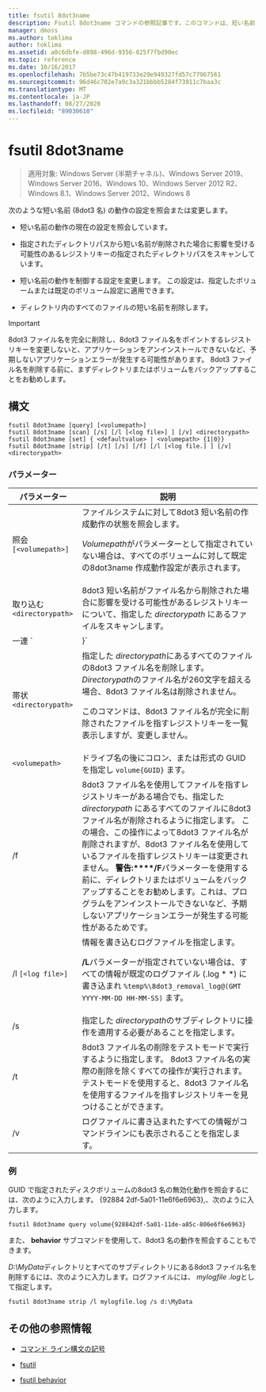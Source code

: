 ```yaml
---
title: fsutil 8dot3name
description: Fsutil 8dot3name コマンドの参照記事です。このコマンドは、短い名前 (8dot3 名) の動作の設定を照会または変更します。
manager: dmoss
ms.author: toklima
author: toklima
ms.assetid: a0c6dbfe-d898-496d-9356-825f7fbd90ec
ms.topic: reference
ms.date: 10/16/2017
ms.openlocfilehash: 7b5be73c47b419733e29e949327fd57c77967561
ms.sourcegitcommit: 96d46c702e7a9c3a321bbbb5284f73911c7baa3c
ms.translationtype: MT
ms.contentlocale: ja-JP
ms.lasthandoff: 08/27/2020
ms.locfileid: "89030610"
---
```

# <a name="fsutil-8dot3name"></a>fsutil 8dot3name

> 適用対象: Windows Server (半期チャネル)、Windows Server 2019、Windows Server 2016、Windows 10、Windows Server 2012 R2、Windows 8.1、Windows Server 2012、Windows 8

次のような短い名前 (8dot3 名) の動作の設定を照会または変更します。

- 短い名前の動作の現在の設定を照会しています。

- 指定されたディレクトリパスから短い名前が削除された場合に影響を受ける可能性のあるレジストリキーの指定されたディレクトリパスをスキャンしています。

- 短い名前の動作を制御する設定を変更します。 この設定は、指定したボリュームまたは既定のボリューム設定に適用できます。

- ディレクトリ内のすべてのファイルの短い名前を削除します。

> [!IMPORTANT]
> 8dot3 ファイル名を完全に削除し、8dot3 ファイル名をポイントするレジストリキーを変更しないと、アプリケーションをアンインストールできないなど、予期しないアプリケーションエラーが発生する可能性があります。 8dot3 ファイル名を削除する前に、まずディレクトリまたはボリュームをバックアップすることをお勧めします。

## <a name="syntax"></a>構文

```
fsutil 8dot3name [query] [<volumepath>]
fsutil 8dot3name [scan] [/s] [/l [<log file>] ] [/v] <directorypath>
fsutil 8dot3name [set] { <defaultvalue> | <volumepath> {1|0}}
fsutil 8dot3name [strip] [/t] [/s] [/f] [/l [<log file.] ] [/v] <directorypath>
```

### <a name="parameters"></a>パラメーター

| パラメーター | 説明 |
| --------- | ----------- |
| 照会 `[<volumepath>]` | ファイルシステムに対して8dot3 短い名前の作成動作の状態を照会します。<p>*Volumepath*がパラメーターとして指定されていない場合は、すべてのボリュームに対して既定の8dot3name 作成動作設定が表示されます。 |
| 取り込む `<directorypath>` | 8dot3 短い名前がファイル名から削除された場合に影響を受ける可能性があるレジストリキーについて、指定した *directorypath* にあるファイルをスキャンします。 |
| 一連 `<defaultvalue> | <volumepath>}` | 次のインスタンスで8dot3 名を作成するときのファイルシステムの動作を変更します。<ul><li>*Defaultvalue*を指定すると、レジストリキー **HKLM\System\CurrentControlSet\Control\FileSystem\NtfsDisable8dot3NameCreationNtfsDisable8dot3NameCreationNtfsDisable8dot3NameCreation**が*defaultvalue*に設定されます。<p>*DefaultValue*には、次の値を指定できます。<ul><li>**0**: システム上のすべてのボリュームに対して8dot3 名の作成を有効にします。</li><li>**1**: システム上のすべてのボリュームに対して8dot3 名の作成を無効にします。</li><li>**2**: 8dot3 名の作成をボリュームごとに設定します。</li><li>**3**: システムボリュームを除くすべてのボリュームに対して8dot3 名の作成を無効にします。</li></ul><li>*Volumepath*を指定すると、ディスクフラグ8dot3name プロパティに指定されたボリュームが、指定されたボリューム (**0**) に対して8dot3 名の作成を有効にするように設定されるか、指定されたボリューム (**1**) で8dot3 名の作成を無効にするように設定されます。<p>指定されたボリュームに対して8dot3 名の作成を有効または無効にするには、8dot3 名の作成の既定のファイルシステムの動作を値 **2** に設定する必要があります。</li></ul> |
| 帯状 `<directorypath>` | 指定した *directorypath*にあるすべてのファイルの8dot3 ファイル名を削除します。 *Directorypath*のファイル名が260文字を超える場合、8dot3 ファイル名は削除されません。<p>このコマンドは、8dot3 ファイル名が完全に削除されたファイルを指すレジストリキーを一覧表示しますが、変更しません。 |
| `<volumepath>` | ドライブ名の後にコロン、または形式の GUID を指定し `volume{GUID}` ます。 |
| /f | 8dot3 ファイル名を使用してファイルを指すレジストリキーがある場合でも、指定した *directorypath* にあるすべてのファイルに8dot3 ファイル名が削除されるように指定します。 この場合、この操作によって8dot3 ファイル名が削除されますが、8dot3 ファイル名を使用しているファイルを指すレジストリキーは変更されません。 **警告:****/F**パラメーターを使用する前に、ディレクトリまたはボリュームをバックアップすることをお勧めします。これは、プログラムをアンインストールできないなど、予期しないアプリケーションエラーが発生する可能性があるためです。 |
| /l `[<log file>]` | 情報を書き込むログファイルを指定します。<p>**/L**パラメーターが指定されていない場合は、すべての情報が既定のログファイル (.log * *) に書き込まれ `%temp%\8dot3_removal_log@(GMT YYYY-MM-DD HH-MM-SS)` ます。 |
| /s | 指定した *directorypath*のサブディレクトリに操作を適用する必要があることを指定します。 |
| /t | 8dot3 ファイル名の削除をテストモードで実行するように指定します。 8dot3 ファイル名の実際の削除を除くすべての操作が実行されます。 テストモードを使用すると、8dot3 ファイル名を使用するファイルを指すレジストリキーを見つけることができます。 |
| /v | ログファイルに書き込まれたすべての情報がコマンドラインにも表示されることを指定します。 |

### <a name="examples"></a>例

GUID で指定されたディスクボリュームの8dot3 名の無効化動作を照会するには、次のように入力します。 {92884 2df-5a01-11e6f6e6963},、次のように入力します。

```
fsutil 8dot3name query volume{928842df-5a01-11de-a85c-806e6f6e6963}
```

また、 **behavior** サブコマンドを使用して、8dot3 名の動作を照会することもできます。

*D:\MyData*ディレクトリとすべてのサブディレクトリにある8dot3 ファイル名を削除するには、次のように入力します。ログファイルには、 *mylogfile .log*として指定します。

```
fsutil 8dot3name strip /l mylogfile.log /s d:\MyData
```

## <a name="additional-references"></a>その他の参照情報

- [コマンド ライン構文の記号](command-line-syntax-key.md)

- [fsutil](fsutil.md)

- [fsutil behavior](fsutil-behavior.md)
